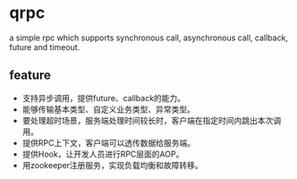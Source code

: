 # qrpc
a simple rpc which supports synchronous call, asynchronous call, callback, future and timeout.

## feature
- 支持异步调用，提供future、callback的能力。
- 能够传输基本类型、自定义业务类型、异常类型。
- 要处理超时场景，服务端处理时间较长时，客户端在指定时间内跳出本次调用。
- 提供RPC上下文，客户端可以透传数据给服务端。
- 提供Hook，让开发人员进行RPC层面的AOP。
- 用zookeeper注册服务，实现负载均衡和故障转移。